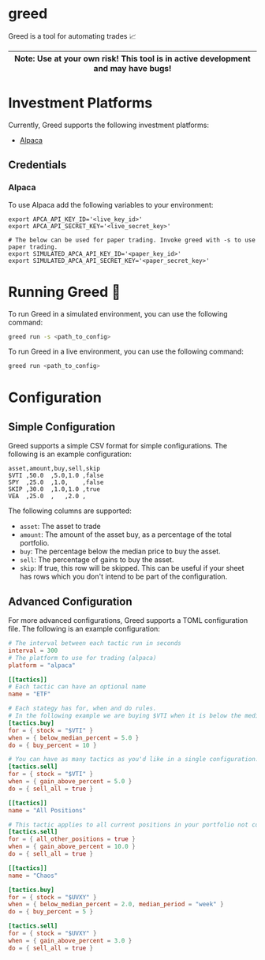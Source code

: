 # greed

Greed is a tool for automating trades 📈

| **Note:** Use at your own risk! This tool is in active development and may have bugs! |
|---------------------------------------------------------------------------------------|

# Investment Platforms

Currently, Greed supports the following investment platforms:

* [Alpaca](https://alpaca.markets/)

## Credentials

### Alpaca

To use Alpaca add the following variables to your environment:

```env
export APCA_API_KEY_ID='<live_key_id>'
export APCA_API_SECRET_KEY='<live_secret_key>'

# The below can be used for paper trading. Invoke greed with -s to use paper trading.
export SIMULATED_APCA_API_KEY_ID='<paper_key_id>'
export SIMULATED_APCA_API_SECRET_KEY='<paper_secret_key>'
```

# Running Greed 🚀

To run Greed in a simulated environment, you can use the following command:

```bash
greed run -s <path_to_config>
```

To run Greed in a live environment, you can use the following command:

```bash
greed run <path_to_config>
```

# Configuration

## Simple Configuration

Greed supports a simple CSV format for simple configurations. The following is an example configuration:

```csv
asset,amount,buy,sell,skip
$VTI ,50.0  ,5.0,1.0 ,false
SPY  ,25.0  ,1.0,    ,false
SKIP ,30.0  ,1.0,1.0 ,true
VEA  ,25.0  ,   ,2.0 ,
```

The following columns are supported:

* `asset`: The asset to trade
* `amount`: The amount of the asset buy, as a percentage of the total portfolio.
* `buy`: The percentage below the median price to buy the asset.
* `sell`: The percentage of gains to buy the asset.
* `skip`: If true, this row will be skipped. This can be useful if your sheet has rows which you don't intend to be part
  of the configuration.

## Advanced Configuration

For more advanced configurations, Greed supports a TOML configuration file. The following is an example configuration:

```toml
# The interval between each tactic run in seconds
interval = 300
# The platform to use for trading (alpaca)
platform = "alpaca"

[[tactics]]
# Each tactic can have an optional name
name = "ETF"

# Each stategy has for, when and do rules.
# In the following example we are buying $VTI when it is below the median price by 5% and selling when the gain is above 5%
[tactics.buy]
for = { stock = "$VTI" }
when = { below_median_percent = 5.0 }
do = { buy_percent = 10 }

# You can have as many tactics as you'd like in a single configuration.
[tactics.sell]
for = { stock = "$VTI" }
when = { gain_above_percent = 5.0 }
do = { sell_all = true }

[[tactics]]
name = "All Positions"

# This tactic applies to all current positions in your portfolio not configured in the other tactics or strategies.
[tactics.sell]
for = { all_other_positions = true }
when = { gain_above_percent = 10.0 }
do = { sell_all = true }

[[tactics]]
name = "Chaos"

[tactics.buy]
for = { stock = "$UVXY" }
when = { below_median_percent = 2.0, median_period = "week" }
do = { buy_percent = 5 }

[tactics.sell]
for = { stock = "$UVXY" }
when = { gain_above_percent = 3.0 }
do = { sell_all = true }
```